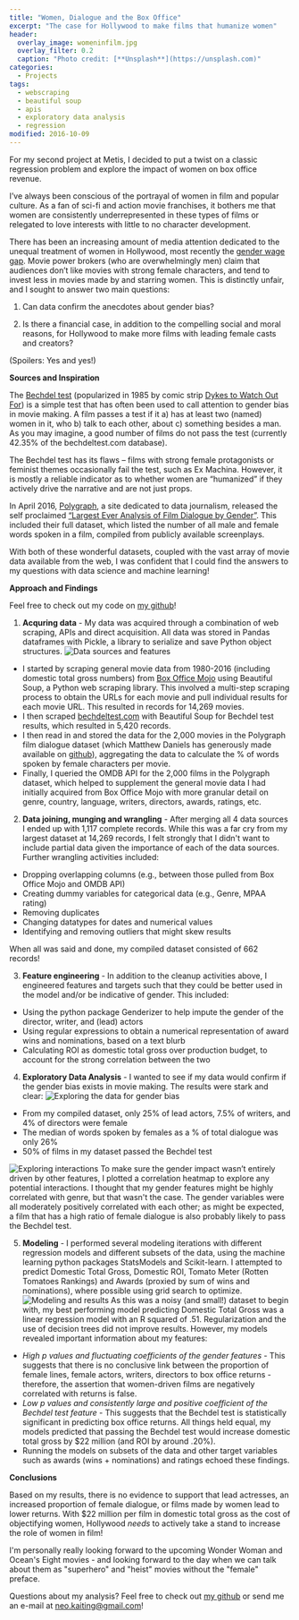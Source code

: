 ```yaml
---
title: "Women, Dialogue and the Box Office"
excerpt: "The case for Hollywood to make films that humanize women"
header:
  overlay_image: womeninfilm.jpg
  overlay_filter: 0.2
  caption: "Photo credit: [**Unsplash**](https://unsplash.com)"
categories:
  - Projects
tags:
  - webscraping
  - beautiful soup
  - apis
  - exploratory data analysis
  - regression
modified: 2016-10-09
---
```


For my second project at Metis, I decided to put a twist on a classic regression problem and explore the impact of women on box office revenue. 

I’ve always been conscious of the portrayal of women in film and popular culture. As a fan of sci-fi and action movie franchises, it bothers me that women are consistently underrepresented in these types of films or relegated to love interests with little to no character development.

There has been an increasing amount of media attention dedicated to the unequal treatment of women in Hollywood, most recently the [gender wage gap](http://www.forbes.com/sites/maddieberg/2015/11/12/everything-you-need-to-know-about-the-hollywood-pay-gap). Movie power brokers (who are overwhelmingly men) claim that audiences don’t like movies with strong female characters, and tend to invest less in movies made by and starring women. This is distinctly unfair, and I sought to answer two main questions:

1. Can data confirm the anecdotes about gender bias?

2. Is there a financial case, in addition to the compelling social and moral reasons, for Hollywood to make more films with leading female casts and creators?

(Spoilers: Yes and yes!)

**Sources and Inspiration**

The [Bechdel test](http://bechdeltest.com/) (popularized in 1985 by comic strip [Dykes to Watch Out For](http://alisonbechdel.blogspot.com/2005/08/rule.html)) is a simple test that has often been used to call attention to gender bias in movie making. A film passes a test if it a) has at least two (named) women in it, who b) talk to each other, about 
c) something besides a man. As you may imagine, a good number of films do not pass the test (currently 42.35% of the bechdeltest.com database).

The Bechdel test has its flaws – films with strong female protagonists or feminist themes occasionally fail the test, such as Ex Machina. However, it is mostly a reliable indicator as to whether women are “humanized” if they actively drive the narrative and are not just props.

In April 2016, [Polygraph](http://polygraph.cool/), a site dedicated to data journalism, released the self proclaimed [“Largest Ever Analysis of Film Dialogue by Gender”](http://polygraph.cool/films/). This included their full dataset, which listed the number of all male and female words spoken in a film, compiled from publicly available screenplays.

With both of these wonderful datasets, coupled with the vast array of movie data available from the web, I was confident that I could find the answers to my questions with data science and machine learning!

**Approach and Findings**

Feel free to check out my code on [my github](https://github.com/neokt/women-dialogue-box-office)!

1. **Acquring data** - My data was acquired through a combination of web scraping, APIs and direct acquisition. All data was stored in Pandas dataframes with Pickle, a library to serialize and save Python object structures.
  ![Data sources and features][chart1]
  - I started by scraping general movie data from 1980-2016 (including domestic total gross numbers) from [Box Office Mojo](http://www.boxofficemojo.com/) using Beautiful Soup, a Python web scraping library. This involved a multi-step scraping process to obtain the URLs for each movie and pull individual results for each movie URL. This resulted in records for 14,269 movies.
  - I then scraped [bechdeltest.com](http://bechdeltest.com/) with Beautiful Soup for Bechdel test results, which resulted in 5,420 records.
  - I then read in and stored the data for the 2,000 movies in the Polygraph film dialogue dataset (which Matthew Daniels has generously made available on [github](https://github.com/matthewfdaniels/scripts)), aggregating the data to calculate the % of words spoken by female characters per movie.
  - Finally, I queried the OMDB API for the 2,000 films in the Polygraph dataset, which helped to supplement the general movie data I had initially acquired from Box Office Mojo with more granular detail on genre, country, language, writers, directors, awards, ratings, etc.

2. **Data joining, munging and wrangling** - After merging all 4 data sources I ended up with 1,117 complete records. While this was a far cry from my largest dataset at 14,269 records, I felt strongly that I didn't want to include partial data given the importance of each of the data sources. Further wrangling activities included:
  - Dropping overlapping columns (e.g., between those pulled from Box Office Mojo and OMDB API)
  - Creating dummy variables for categorical data (e.g., Genre, MPAA rating)
  - Removing duplicates
  - Changing datatypes for dates and numerical values
  - Identifying and removing outliers that might skew results
   
   When all was said and done, my compiled dataset consisted of 662 records!

3. **Feature engineering** - In addition to the cleanup activities above, I engineered features and targets such that they could be better used in the model and/or be indicative of gender. This included:
  - Using the python package Genderizer to help impute the gender of the director, writer, and (lead) actors
  - Using regular expressions to obtain a numerical representation of award wins and nominations, based on a text blurb
  - Calculating ROI as domestic total gross over production budget, to account for the strong correlation between the two

4. **Exploratory Data Analysis** - I wanted to see if my data would confirm if the gender bias exists in movie making. The results were stark and clear:
   ![Exploring the data for gender bias][chart2]
  - From my compiled dataset, only 25% of lead actors, 7.5% of writers, and 4% of directors were female
  - The median of words spoken by females as a % of total dialogue was only 26%
  - 50% of films in my dataset passed the Bechdel test

   ![Exploring interactions][chart3]
   To make sure the gender impact wasn’t entirely driven by other features, I plotted a correlation heatmap to explore any potential interactions. I thought that my gender features might be highly correlated with genre, but that wasn't the case. The gender variables were all moderately positively correlated with each other; as might be expected, a film that has a high ratio of female dialogue is also probably likely to pass the Bechdel test.

5. **Modeling** - I performed several modeling iterations with different regression models and different subsets of the data, using the machine learning python packages StatsModels and Scikit-learn. I attempted to predict Domestic Total Gross, Domestic ROI, Tomato Meter (Rotten Tomatoes Rankings) and Awards (proxied by sum of wins and nominations), where possible using grid search to optimize.
  ![Modeling and results][chart4]
  As this was a noisy (and small!) dataset to begin with, my best performing model predicting Domestic Total Gross was a linear regression model with an R squared of .51. Regularization and the use of decision trees did not improve results. However, my models revealed important information about my features:
  - *High p values and fluctuating coefficients of the gender features* - This suggests that there is no conclusive link between the proportion of female lines, female actors, writers, directors to box office returns - therefore, the assertion that women-driven films are negatively correlated with returns is false.
  - *Low p values and consistently large and positive coefficient of the Bechdel test feature* - This suggests that the Bechdel test is statistically significant in predicting box office returns. All things held equal, my models predicted that passing the Bechdel test would increase domestic total gross by $22 million (and ROI by around .20%).
  - Running the models on subsets of the data and other target variables such as awards (wins + nominations) and ratings echoed these findings.

[chart1]: https://raw.githubusercontent.com/neokt/neokt.github.io/master/images/women-dialogue-box-office_chart1.png "Data sources and features"
[chart2]: https://raw.githubusercontent.com/neokt/neokt.github.io/master/images/women-dialogue-box-office_chart2.png "Exploring the data for gender bias"
[chart3]: https://raw.githubusercontent.com/neokt/neokt.github.io/master/images/women-dialogue-box-office_chart3.png "Exploring potential interactions"
[chart4]: https://raw.githubusercontent.com/neokt/neokt.github.io/master/images/women-dialogue-box-office_chart4.png "Modeling and results"

**Conclusions**

Based on my results, there is no evidence to support that lead actresses, an increased proportion of female dialogue, or films made by women lead to lower returns. With $22 million per film in domestic total gross as the cost of objectifying women, Hollywood *needs* to actively take a stand to increase the role of women in film! 

I'm personally really looking forward to the upcoming Wonder Woman and Ocean's Eight movies - and looking forward to the day when we can talk about them as "superhero" and "heist" movies without the "female" preface.

Questions about my analysis? Feel free to check out [my github](https://github.com/neokt/women-dialogue-box-office) or send me an e-mail at <neo.kaiting@gmail.com>!